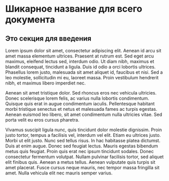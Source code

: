 # Шикарное название для всего документа

## Это секция для введения

Lorem ipsum dolor sit amet, consectetur adipiscing elit. Aenean id arcu sit amet massa elementum ultrices. Praesent at rutrum est. Sed eget arcu maximus, eleifend lectus sed, interdum odio. Ut diam nibh, maximus et blandit consequat, tincidunt a ligula. Duis id odio a orci lobortis ultrices. Phasellus lorem justo, malesuada sit amet aliquet id, faucibus et nisi. Sed a leo molestie, sollicitudin mi eu, laoreet massa. Proin vestibulum hendrerit nibh, et maximus libero imperdiet nec.

Aenean sit amet tristique dolor. Sed rhoncus eros nec vehicula ultricies. Donec scelerisque lorem felis, ac varius nulla lobortis condimentum. Quisque quis erat in augue condimentum iaculis. Pellentesque habitant morbi tristique senectus et netus et malesuada fames ac turpis egestas. Aenean euismod leo libero, sit amet condimentum nulla ultricies vitae. Sed porta velit eu eros cursus pharetra.

Vivamus suscipit ligula nunc, quis tincidunt dolor molestie dignissim. Proin justo tortor, tempus a facilisis vel, interdum vel elit. Etiam eu ultrices justo. Morbi ut elit justo. Nunc sed tellus risus. In hac habitasse platea dictumst. Duis at enim augue. Donec sed feugiat lectus. Mauris egestas bibendum metus quis feugiat. Proin quis erat nec ipsum tincidunt sodales. Donec consectetur fermentum volutpat. Nullam pulvinar facilisis tortor, sed aliquet elit finibus quis. Aenean a metus tellus. Aenean vulputate quis turpis sit amet placerat. Fusce cursus neque mauris, nec tempor massa fringilla sit amet. Nulla vehicula elit nec mauris semper varius.

